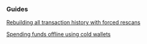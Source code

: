 ### Guides

[Rebuilding all transaction history with forced rescans](https://github.com/decred/dcrwallet/tree/master/docs/force_rescans.md)

[Spending funds offline using cold wallets](https://github.com/decred/dcrwallet/tree/master/docs/offline_wallets.md)